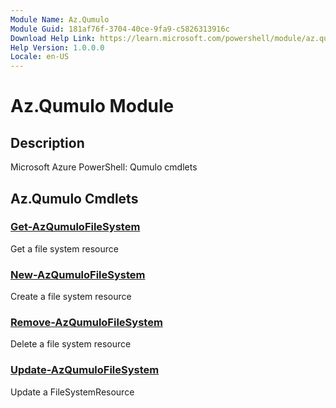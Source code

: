```yaml
---
Module Name: Az.Qumulo
Module Guid: 181af76f-3704-40ce-9fa9-c5826313916c
Download Help Link: https://learn.microsoft.com/powershell/module/az.qumulo
Help Version: 1.0.0.0
Locale: en-US
---
```


# Az.Qumulo Module
## Description
Microsoft Azure PowerShell: Qumulo cmdlets

## Az.Qumulo Cmdlets
### [Get-AzQumuloFileSystem](Get-AzQumuloFileSystem.md)
Get a file system resource

### [New-AzQumuloFileSystem](New-AzQumuloFileSystem.md)
Create a file system resource

### [Remove-AzQumuloFileSystem](Remove-AzQumuloFileSystem.md)
Delete a file system resource

### [Update-AzQumuloFileSystem](Update-AzQumuloFileSystem.md)
Update a FileSystemResource


